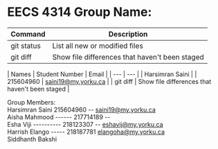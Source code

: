 # EECS 4314 Group Name: 

| Command | Description |
| --- | --- |
| git status | List all new or modified files |
| git diff | Show file differences that haven't been staged |

| Names | Student Number | Email |
| --- | --- |
| Harsimran Saini | | 215604960 | saini19@my.yorku.ca |
| git diff | Show file differences that haven't been staged |


Group Members: <br />
Harsimran Saini 215604960 -- saini19@my.yorku.ca <br />
Aisha Mahmood ------ 217714189 -- <br />
Esha Viji ---------- 218123307 -- eshavij@my.yorku.ca <br />
Harrish Elango ----- 218187781    elangoha@my.yorku.ca <br />
Siddhanth Bakshi   <br />
